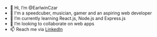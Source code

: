 - 👋 Hi, I’m @EarlwinCzar
- 👀 I'm a speedcuber, musician, gamer and an aspiring web developer
- 🌱 I’m currently learning React.js, Node.js and Express.js
- 💞️ I’m looking to collaborate on web apps
- 📫 Reach me via [LinkedIn](https://www.linkedin.com/in/earlwin-czar-cantillo-251866130/)

<!---
EarlwinCzar/EarlwinCzar is a ✨ special ✨ repository because its `README.md` (this file) appears on your GitHub profile.
You can click the Preview link to take a look at your changes.
--->
